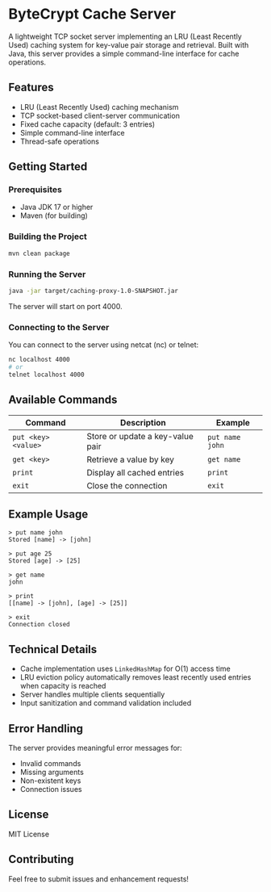 # ByteCrypt Cache Server

A lightweight TCP socket server implementing an LRU (Least Recently Used) caching system for key-value pair storage and retrieval. Built with Java, this server provides a simple command-line interface for cache operations.

## Features

- LRU (Least Recently Used) caching mechanism
- TCP socket-based client-server communication
- Fixed cache capacity (default: 3 entries)
- Simple command-line interface
- Thread-safe operations

## Getting Started

### Prerequisites

- Java JDK 17 or higher
- Maven (for building)

### Building the Project

```bash
mvn clean package
```

### Running the Server

```bash
java -jar target/caching-proxy-1.0-SNAPSHOT.jar
```

The server will start on port 4000.

### Connecting to the Server

You can connect to the server using netcat (nc) or telnet:

```bash
nc localhost 4000
# or
telnet localhost 4000
```

## Available Commands

| Command | Description | Example |
|---------|-------------|---------|
| `put <key> <value>` | Store or update a key-value pair | `put name john` |
| `get <key>` | Retrieve a value by key | `get name` |
| `print` | Display all cached entries | `print` |
| `exit` | Close the connection | `exit` |

## Example Usage

```
> put name john
Stored [name] -> [john]

> put age 25
Stored [age] -> [25]

> get name
john

> print
[[name] -> [john], [age] -> [25]]

> exit
Connection closed
```

## Technical Details

- Cache implementation uses `LinkedHashMap` for O(1) access time
- LRU eviction policy automatically removes least recently used entries when capacity is reached
- Server handles multiple clients sequentially
- Input sanitization and command validation included

## Error Handling

The server provides meaningful error messages for:
- Invalid commands
- Missing arguments
- Non-existent keys
- Connection issues

## License

MIT License

## Contributing

Feel free to submit issues and enhancement requests!

